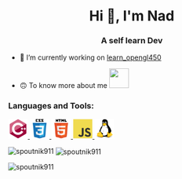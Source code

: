 <h1 align="center">Hi 👋, I'm Nad</h1>
<h3 align="center">A self learn Dev</h3>

- 🔭 I’m currently working on [learn_opengl450](https://github.com/spoutnik911/learn_opengl450)

- 🙃 To know more about me [<img src="https://nadnone.ch/res/logo_nf.png" width="40" height="40"> ](https://nadnone.ch/)

<h3 align="left">Languages and Tools:</h3>
<p align="left"> <a href="https://www.w3schools.com/cpp/" target="_blank"> <img src="https://raw.githubusercontent.com/devicons/devicon/master/icons/cplusplus/cplusplus-original.svg" alt="cplusplus" width="40" height="40"/> </a> <a href="https://www.w3schools.com/css/" target="_blank"> <img src="https://raw.githubusercontent.com/devicons/devicon/master/icons/css3/css3-original-wordmark.svg" alt="css3" width="40" height="40"/> </a> <a href="https://www.w3.org/html/" target="_blank"> <img src="https://raw.githubusercontent.com/devicons/devicon/master/icons/html5/html5-original-wordmark.svg" alt="html5" width="40" height="40"/> </a> <a href="https://developer.mozilla.org/en-US/docs/Web/JavaScript" target="_blank"> <img src="https://raw.githubusercontent.com/devicons/devicon/master/icons/javascript/javascript-original.svg" alt="javascript" width="40" height="40"/> </a> <a href="https://www.linux.org/" target="_blank"> <img src="https://raw.githubusercontent.com/devicons/devicon/master/icons/linux/linux-original.svg" alt="linux" width="40" height="40"/> </a> </p>

<p><img align="left" src="https://github-readme-stats.vercel.app/api/top-langs?username=spoutnik911&show_icons=true&locale=fr&layout=compact" alt="spoutnik911" /></p>

<p>&nbsp;<img align="center" src="https://github-readme-stats.vercel.app/api?username=spoutnik911&show_icons=true&locale=en" alt="spoutnik911" /></p>

<p><img align="left" src="https://github-readme-streak-stats.herokuapp.com/?user=spoutnik911" alt="spoutnik911" /></p>
